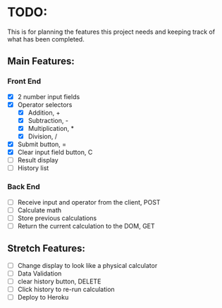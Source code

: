# TODO:
This is for planning the features this project needs and keeping track of what has been completed.

## Main Features:

### Front End
* [X] 2 number input fields
* [X] Operator selectors
    * [X] Addition, +
    * [X] Subtraction, -
    * [X] Multiplication, *
    * [X] Division, /
* [X] Submit button, =
* [X] Clear input field button, C
* [ ] Result display
* [ ] History list

### Back End
* [ ] Receive input and operator from the client, POST
* [ ] Calculate math
* [ ] Store previous calculations
* [ ] Return the current calculation to the DOM, GET

## Stretch Features:

* [ ] Change display to look like a physical calculator
* [ ] Data Validation
* [ ] clear history button, DELETE
* [ ] Click history to re-run calculation
* [ ] Deploy to Heroku